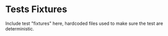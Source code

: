 # Tests Fixtures

Include test "fixtures" here, hardcoded files used to make sure the test are
deterministic.
